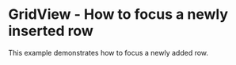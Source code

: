 # GridView - How to focus a newly inserted row


<p>This example demonstrates how to focus a newly added row.</p>

<br/>


